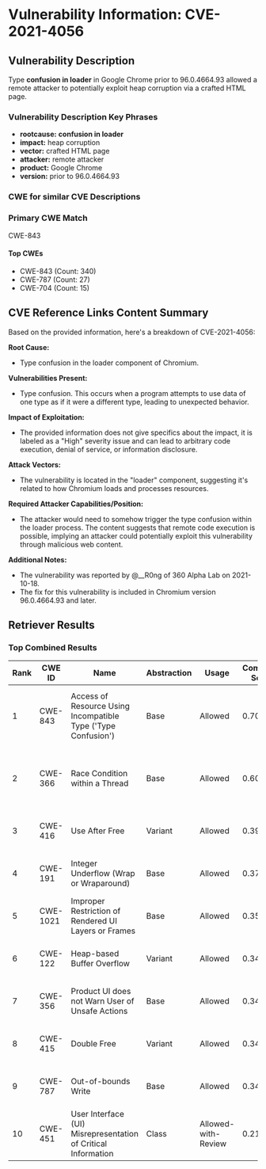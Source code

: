 # Vulnerability Information: CVE-2021-4056

## Vulnerability Description
Type **confusion in loader** in Google Chrome prior to 96.0.4664.93 allowed a remote attacker to potentially exploit heap corruption via a crafted HTML page.

### Vulnerability Description Key Phrases
- **rootcause:** **confusion in loader**
- **impact:** heap corruption
- **vector:** crafted HTML page
- **attacker:** remote attacker
- **product:** Google Chrome
- **version:** prior to 96.0.4664.93

### CWE for similar CVE Descriptions
### Primary CWE Match
CWE-843

#### Top CWEs
- CWE-843 (Count: 340)
- CWE-787 (Count: 27)
- CWE-704 (Count: 15)

## CVE Reference Links Content Summary
Based on the provided information, here's a breakdown of CVE-2021-4056:

**Root Cause:**
- Type confusion in the loader component of Chromium.

**Vulnerabilities Present:**
- Type confusion. This occurs when a program attempts to use data of one type as if it were a different type, leading to unexpected behavior.

**Impact of Exploitation:**
- The provided information does not give specifics about the impact, it is labeled as a "High" severity issue and can lead to arbitrary code execution, denial of service, or information disclosure.

**Attack Vectors:**
- The vulnerability is located in the "loader" component, suggesting it's related to how Chromium loads and processes resources. 

**Required Attacker Capabilities/Position:**
-  The attacker would need to somehow trigger the type confusion within the loader process. The content suggests that remote code execution is possible, implying an attacker could potentially exploit this vulnerability through malicious web content.

**Additional Notes:**
- The vulnerability was reported by @__R0ng of 360 Alpha Lab on 2021-10-18.
- The fix for this vulnerability is included in Chromium version 96.0.4664.93 and later.

## Retriever Results

### Top Combined Results

| Rank | CWE ID | Name | Abstraction | Usage | Combined Score | Retrievers | Individual Scores |
|------|--------|------|-------------|-------|---------------|------------|-------------------|
| 1 | CWE-843 | Access of Resource Using Incompatible Type ('Type Confusion') | Base | Allowed | 0.7051 | dense, sparse, graph | dense: 0.578, sparse: 0.290, graph: 0.700 |
| 2 | CWE-366 | Race Condition within a Thread | Base | Allowed | 0.6001 | dense, sparse, graph | dense: 0.555, sparse: 0.183, graph: 0.608 |
| 3 | CWE-416 | Use After Free | Variant | Allowed | 0.3941 | dense, sparse | dense: 0.595, sparse: 0.226 |
| 4 | CWE-191 | Integer Underflow (Wrap or Wraparound) | Base | Allowed | 0.3718 | sparse, graph | sparse: 0.177, graph: 0.757 |
| 5 | CWE-1021 | Improper Restriction of Rendered UI Layers or Frames | Base | Allowed | 0.3503 | dense, sparse | dense: 0.533, sparse: 0.146 |
| 6 | CWE-122 | Heap-based Buffer Overflow | Variant | Allowed | 0.3477 | dense, sparse | dense: 0.540, sparse: 0.186 |
| 7 | CWE-356 | Product UI does not Warn User of Unsafe Actions | Base | Allowed | 0.3455 | dense, sparse | dense: 0.532, sparse: 0.138 |
| 8 | CWE-415 | Double Free | Variant | Allowed | 0.3442 | sparse, graph | sparse: 0.167, graph: 0.776 |
| 9 | CWE-787 | Out-of-bounds Write | Base | Allowed | 0.3403 | dense, sparse | dense: 0.516, sparse: 0.143 |
| 10 | CWE-451 | User Interface (UI) Misrepresentation of Critical Information | Class | Allowed-with-Review | 0.2152 | dense, sparse | dense: 0.553, sparse: 0.157 |

